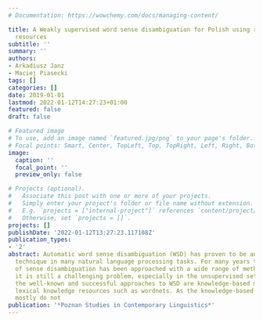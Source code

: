 ```yaml
---
# Documentation: https://wowchemy.com/docs/managing-content/

title: A Weakly supervised word sense disambiguation for Polish using rich lexical
  resources
subtitle: ''
summary: ''
authors:
- Arkadiusz Janz
- Maciej Piasecki
tags: []
categories: []
date: 2019-01-01
lastmod: 2022-01-12T14:27:23+01:00
featured: false
draft: false

# Featured image
# To use, add an image named `featured.jpg/png` to your page's folder.
# Focal points: Smart, Center, TopLeft, Top, TopRight, Left, Right, BottomLeft, Bottom, BottomRight.
image:
  caption: ''
  focal_point: ''
  preview_only: false

# Projects (optional).
#   Associate this post with one or more of your projects.
#   Simply enter your project's folder or file name without extension.
#   E.g. `projects = ["internal-project"]` references `content/project/deep-learning/index.md`.
#   Otherwise, set `projects = []`.
projects: []
publishDate: '2022-01-12T13:27:23.117108Z'
publication_types:
- '2'
abstract: Automatic word sense disambiguation (WSD) has proven to be an important
  technique in many natural language processing tasks. For many years the problem
  of sense disambiguation has been approached with a wide range of methods, however,
  it is still a challenging problem, especially in the unsupervised setting. One of
  the well-known and successful approaches to WSD are knowledge-based methods leveraging
  lexical knowledge resources such as wordnets. As the knowledge-based approaches
  mostly do not
publication: '*Poznan Studies in Contemporary Linguistics*'
---
```

